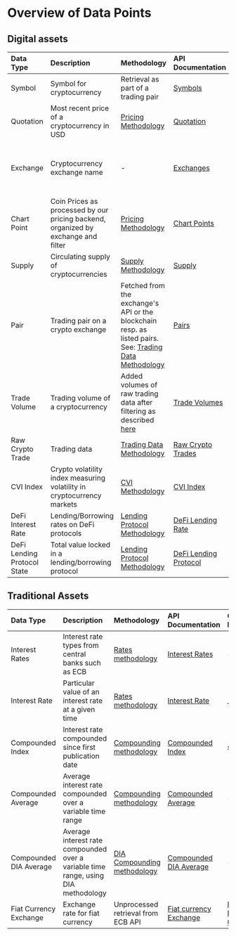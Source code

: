 # Overview of Data Points

## Digital assets

| Data Type | Description | Methodology | API Documentation | Oracle Link | Update Period |
| :--- | :--- | :--- | :--- | :--- | :--- |
| Symbol | Symbol for cryptocurrency | Retrieval as part of a trading pair | [Symbols](https://api.diadata.org/v1/symbols) | [Symbol Oracle](https://docs.diadata.org/documentation/oracle-documentation/crypto-assets) | 1 day |
| Quotation | Most recent price of a cryptocurrency in USD | [Pricing Methodology](https://docs.diadata.org/documentation/methodology/digital-assets/exchangeprices) | [Quotation](https://docs.diadata.org/documentation/api-1/api-endpoints#quotation) | [Price Oracle](https://docs.diadata.org/documentation/oracle-documentation/crypto-assets) | 2 min. |
| Exchange | Cryptocurrency exchange name | - | [Exchanges](https://docs.diadata.org/documentation/api-1/api-endpoints#exchanges) | - | Depending on assignments or fundings on our platform |
| Chart Point | Coin Prices as processed by our pricing backend, organized by exchange and filter | [Pricing Methodology](https://docs.diadata.org/documentation/methodology/digital-assets/exchangeprices) | [Chart Points](https://docs.diadata.org/documentation/api-1/api-endpoints#chart-points) | - | 2 min. |
| Supply | Circulating supply of cryptocurrencies | [Supply Methodology](https://docs.diadata.org/documentation/methodology/digital-assets/supplynumbers) | [Supply](https://docs.diadata.org/documentation/api-1/api-endpoints#supply) | [Supply Oracle](https://docs.diadata.org/documentation/oracle-documentation/crypto-assets) | 1 day |
| Pair | Trading pair on a crypto exchange | Fetched from the exchange's API or the blockchain resp. as listed pairs. See: [Trading Data Methodology](https://docs.diadata.org/documentation/methodology/digital-assets/cryptocurrency-trading-data) | [Pairs](https://docs.diadata.org/documentation/api-1/api-endpoints#pairs) | - | 1 day |
| Trade Volume | Trading volume of a cryptocurrency | Added volumes of raw trading data after filtering as described [here](https://docs.diadata.org/documentation/methodology/digital-assets/exchangeprices) | [Trade Volumes](https://docs.diadata.org/documentation/api-1/api-endpoints#trade-volume) | - | 1 day |
| Raw Crypto Trade | Trading data  | [Trading Data Methodology](https://docs.diadata.org/documentation/methodology/digital-assets/cryptocurrency-trading-data) | [Raw Crypto Trades](https://docs.diadata.org/documentation/api-1/api-endpoints#raw-crypto-trades) | - | 2 min. |
| CVI Index | Crypto volatility index measuring volatility in cryptocurrency markets | [CVI Methodology](https://docs.diadata.org/documentation/methodology/digital-assets/cvi) | [CVI Index](https://docs.diadata.org/documentation/api-1/api-endpoints#cvi-index) | _soon_ | 5 min. |
| DeFi Interest Rate | Lending/Borrowing rates on DeFi protocols | [Lending Protocol Methodology](https://docs.diadata.org/documentation/methodology/digital-assets/cryptocurrency-trading-data#lending-borrowing-data) | [DeFi Lending Rate](https://docs.diadata.org/documentation/api-1/api-endpoints#defi-interest-rate)  | [DeFi Lending Oracle](https://docs.diadata.org/documentation/oracle-documentation/defi-protocol-rates-and-states) | 1 min. |
| DeFi Lending Protocol State | Total value locked in a lending/borrowing protocol | [Lending Protocol Methodology](https://docs.diadata.org/documentation/methodology/digital-assets/cryptocurrency-trading-data#lending-borrowing-data) | [DeFi Lending Protocol](https://docs.diadata.org/documentation/api-1/api-endpoints#defi-lending-state) | [DeFi  Lending Oracle](https://docs.diadata.org/documentation/oracle-documentation/defi-protocol-rates-and-states) | 1 min. |

## Traditional Assets

| Data Type | Description | Methodology | API Documentation | Oracle Link | Update Period |
| :--- | :--- | :--- | :--- | :--- | :--- |
| Interest Rates | Interest rate types from  central banks such as ECB  | [Rates methodology](https://docs.diadata.org/documentation/methodology/traditional-assets/overnight-rates) | [Interest Rates](https://docs.diadata.org/documentation/api-1/api-endpoints#interest-rates) | _-_ | 1 day |
| Interest Rate | Particular value of an interest rate at a given time | [Rates methodology](https://docs.diadata.org/documentation/methodology/traditional-assets/overnight-rates) | [Interest Rate](https://docs.diadata.org/documentation/api-1/api-endpoints#interest-rate) | \_\_[_soon_](https://docs.diadata.org/documentation/oracle-documentation/interest-rates)\_\_ | 1 day |
| Compounded Index | Interest rate compounded since first publication date | [Compounding methodology](https://docs.diadata.org/documentation/methodology/traditional-assets/compounded-rates#standard-methodology) | [Compounded Index](https://docs.diadata.org/documentation/api-1/api-endpoints#compounded-index) | _soon_ | 1 day |
| Compounded Average | Average interest rate compounded over a variable time range | [Compounding methodology](https://docs.diadata.org/documentation/methodology/traditional-assets/compounded-rates#standard-methodology) | [Compounded Average](https://docs.diadata.org/documentation/api-1/api-endpoints#compounded-average) | - | 1 day |
| Compounded DIA Average | Average interest rate compounded over a variable time range, using DIA methodology | [DIA Compounding methodology](https://docs.diadata.org/documentation/methodology/traditional-assets/compounded-rates#dia-methodology) | [Compounded DIA Average](https://docs.diadata.org/documentation/api-1/api-endpoints#compounded-average-using-dia-method) | - |  1 day |
| Fiat Currency Exchange | Exchange rate for fiat currency | Unprocessed retrieval from ECB API | [Fiat currency Exchange](https://docs.diadata.org/documentation/api-1/api-endpoints#fiat-currency-exchange-rates) | [Fiat Price Oracle](https://docs.diadata.org/documentation/oracle-documentation/fiat-prices) | 1 day |

